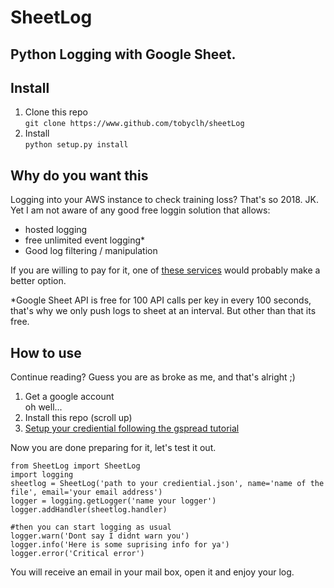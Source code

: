 # SheetLog
## Python Logging with Google Sheet.


## Install
1. Clone this repo  
    `git clone https://www.github.com/tobyclh/sheetLog`
2. Install  
    `python setup.py install`

## Why do you want this
Logging into your AWS instance to check training loss? That's so 2018. JK.  
Yet I am not aware of any good free loggin solution that allows:
*  hosted logging
*  free unlimited event logging*
*  Good log filtering / manipulation

If you are willing to pay for it, one of [these services](https://www.fullstackpython.com/logging.html) would probably make a better option.

\*Google Sheet API is free for 100 API calls per key in every 100 seconds, that's why we only push logs to sheet at an interval. But other than that its free.
## How to use
Continue reading? Guess you are as broke as me, and that's alright ;)
1. Get a google account  
    oh well...
2. Install this repo (scroll up)
3. [Setup your crediential following the gspread tutorial](https://gspread.readthedocs.io/en/latest/oauth2.html)  

Now you are done preparing for it, let's test it out.  
```
from SheetLog import SheetLog
import logging
sheetlog = SheetLog('path to your crediential.json', name='name of the file', email='your email address')
logger = logging.getLogger('name your logger')
logger.addHandler(sheetlog.handler)

#then you can start logging as usual
logger.warn('Dont say I didnt warn you')
logger.info('Here is some suprising info for ya')
logger.error('Critical error')
```

You will receive an email in your mail box, open it and enjoy your log.